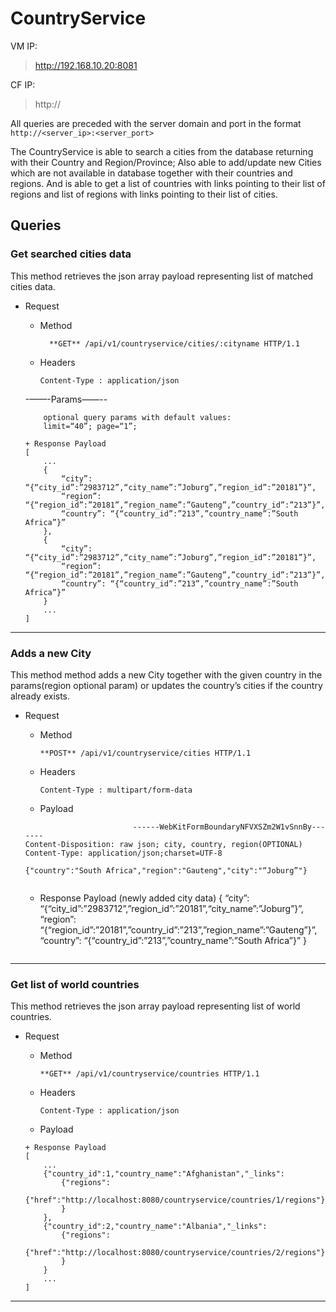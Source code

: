 # CountryService

VM IP:
>http://192.168.10.20:8081

CF IP:
>http://

All queries are preceded with the server domain and port in the format
``http://<server_ip>:<server_port>``

The CountryService is able to search a cities from the database returning with their Country and Region/Province; Also able to add/update new Cities which are not available in  database together with their countries and regions. And is able to get a list of countries with links pointing to their list of regions and list of regions with links pointing to their list of cities.

## Queries

### Get searched cities data
This method retrieves the json array payload representing list of matched cities data.
+ Request
    + Method
      ```
        **GET** /api/v1/countryservice/cities/:cityname HTTP/1.1
      ```
    + Headers
      ```
      Content-Type : application/json
      ```
      
    -——-Params——--
    <br/>
    ```
        optional query params with default values:
        limit=“40”; page=“1”;
    ```
    
    ```
    + Response Payload
    [
        ...
        {
            “city”: “{“city_id”:”2983712”,“city_name”:”Joburg”,”region_id”:”20181”}”,
            “region”: “{“region_id”:”20181”,”region_name”:”Gauteng”,”country_id”:”213”}”,
            “country”: “{“country_id”:”213”,”country_name”:”South Africa”}”
        },
        {
            “city”: “{“city_id”:”2983712”,“city_name”:”Joburg”,”region_id”:”20181”}”,
            “region”: “{“region_id”:”20181”,”region_name”:”Gauteng”,”country_id”:”213”}”,
            “country”: “{“country_id”:”213”,”country_name”:”South Africa”}”
        }
        ...
    ]
    ```

------------------------------------------------------------------------------


### Adds a new City
This method method adds a new City together with the given country in the params(region optional param) or updates the country’s cities if the country already exists.

+ Request
    + Method
      ```
      **POST** /api/v1/countryservice/cities HTTP/1.1
      ```
    + Headers
      ```
      Content-Type : multipart/form-data
      ```
    + Payload
    
    ```
                            ------WebKitFormBoundaryNFVXSZm2W1vSnnBy-------
    Content-Disposition: raw json; city, country, region(OPTIONAL)
    Content-Type: application/json;charset=UTF-8
    ```
      {"country":"South Africa","region":"Gauteng","city":"“Joburg”"}
    ```

    ```
    + Response Payload (newly added city data)
    {
        “city”: “{“city_id”:”2983712”,”region_id”:”20181”,“city_name”:”Joburg”}”,
        “region”: “{“region_id”:”20181”,”country_id”:”213”,”region_name”:”Gauteng”}”,
        “country”: “{“country_id”:”213”,”country_name”:”South Africa”}”
    }
    ```

------------------------------------------------------------------------------


### Get list of world countries
This method retrieves the json array payload representing list of world countries.
+ Request
    + Method
      ```
      **GET** /api/v1/countryservice/countries HTTP/1.1
      ```
    + Headers
      ```
      Content-Type : application/json
      ```
    + Payload
    
    ```
    + Response Payload
    [
        ...
        {"country_id":1,"country_name":"Afghanistan","_links":
            {"regions":
                {"href":"http://localhost:8080/countryservice/countries/1/regions"}
            }
        },
        {"country_id":2,"country_name":"Albania","_links":
            {"regions":
                {"href":"http://localhost:8080/countryservice/countries/2/regions"}
            }
        }
        ...
    ]
    ```

------------------------------------------------------------------------------
